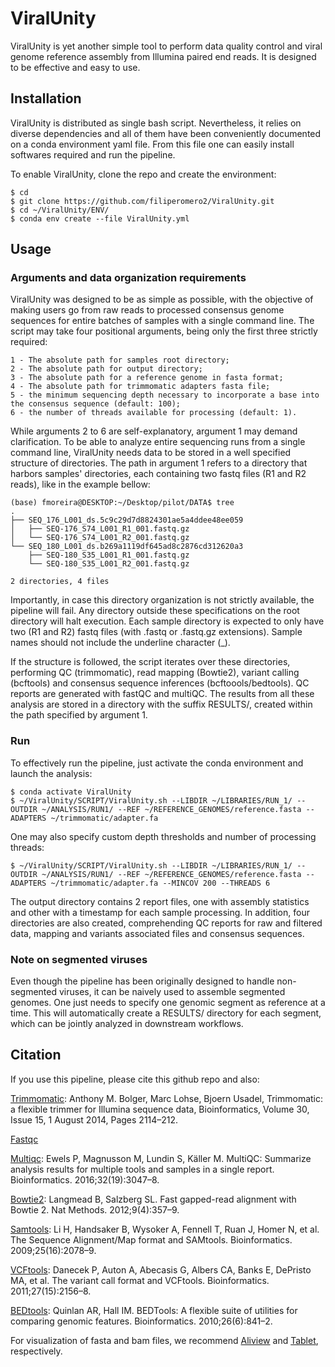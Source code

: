 # ViralUnity

ViralUnity is yet another simple tool to perform data quality control and viral genome reference assembly from Illumina paired end reads. It is designed to be effective and easy to use.

## Installation

ViralUnity is distributed as single bash script. Nevertheless, it relies on diverse dependencies and all of them have been conveniently documented on a conda environment yaml file. From this file one can easily install softwares required and run the pipeline.

To enable ViralUnity, clone the repo and create the environment:

    $ cd
    $ git clone https://github.com/filiperomero2/ViralUnity.git
    $ cd ~/ViralUnity/ENV/
    $ conda env create --file ViralUnity.yml


## Usage

### Arguments and data organization requirements

ViralUnity was designed to be as simple as possible, with the objective of making users go from raw reads to processed consensus genome sequences for entire batches of samples with a single command line. The script may take four positional arguments, being only the first three strictly required:

    1 - The absolute path for samples root directory;
    2 - The absolute path for output directory;
    3 - The absolute path for a reference genome in fasta format;
    4 - The absolute path for trimmomatic adapters fasta file;
    5 - the minimum sequencing depth necessary to incorporate a base into the consensus sequence (default: 100);
    6 - the number of threads available for processing (default: 1).

While arguments 2 to 6 are self-explanatory, argument 1 may demand clarification. To be able to analyze entire sequencing runs from a single command line, ViralUnity needs data to be stored in a well specified structure of directories. The path in argument 1 refers to a directory that harbors samples' directories, each containing two fastq files (R1 and R2 reads), like in the example bellow:

    (base) fmoreira@DESKTOP:~/Desktop/pilot/DATA$ tree
    .
    ├── SEQ_176_L001_ds.5c9c29d7d8824301ae5a4ddee48ee059
    │   ├── SEQ-176_S74_L001_R1_001.fastq.gz
    │   └── SEQ-176_S74_L001_R2_001.fastq.gz
    └── SEQ_180_L001_ds.b269a1119df645ad8c2876cd312620a3
        ├── SEQ-180_S35_L001_R1_001.fastq.gz
        └── SEQ-180_S35_L001_R2_001.fastq.gz

    2 directories, 4 files

Importantly, in case this directory organization is not strictly available, the pipeline will fail. Any directory outside these specifications on the root directory will halt execution. Each sample directory is expected to only have two (R1 and R2) fastq files (with .fastq or .fastq.gz extensions). Sample names should not include the underline character (_). 

If the structure is followed, the script iterates over these directories, performing QC (trimmomatic), read mapping (Bowtie2), variant calling (bcftools) and consensus sequence inferences (bcftoools/bedtools). QC reports are generated with fastQC and multiQC. The results from all these analysis are stored in a directory with the suffix RESULTS/, created within the path specified by argument 1. 

### Run

To effectively run the pipeline, just activate the conda environment and launch the analysis:

    $ conda activate ViralUnity
    $ ~/ViralUnity/SCRIPT/ViralUnity.sh --LIBDIR ~/LIBRARIES/RUN_1/ --OUTDIR ~/ANALYSIS/RUN1/ --REF ~/REFERENCE_GENOMES/reference.fasta --ADAPTERS ~/trimmomatic/adapter.fa

One may also specify custom depth thresholds and number of processing threads:

    $ ~/ViralUnity/SCRIPT/ViralUnity.sh --LIBDIR ~/LIBRARIES/RUN_1/ --OUTDIR ~/ANALYSIS/RUN1/ --REF ~/REFERENCE_GENOMES/reference.fasta --ADAPTERS ~/trimmomatic/adapter.fa --MINCOV 200 --THREADS 6

The output directory contains 2 report files, one with assembly statistics and other with a timestamp for each sample processing. In addition, four directories are also created, comprehending QC reports for raw and filtered data, mapping and variants associated files and consensus sequences. 

### Note on segmented viruses

Even though the pipeline has been originally designed to handle non-segmented viruses, it can be naively used to assemble segmented genomes. One just needs to specify one genomic segment as reference at a time. This will automatically create a RESULTS/ directory for each segment, which can be jointly analyzed in downstream workflows.

## Citation

If you use this pipeline, please cite this github repo and also: 

<a href="http://www.usadellab.org/cms/?page=trimmomatic">Trimmomatic</a>: Anthony M. Bolger, Marc Lohse, Bjoern Usadel, Trimmomatic: a flexible trimmer for Illumina sequence data, Bioinformatics, Volume 30, Issue 15, 1 August 2014, Pages 2114–212.

<a href="https://www.bioinformatics.babraham.ac.uk/projects/fastqc/">Fastqc</a>

<a href="https://github.com/ewels/MultiQC">Multiqc</a>: Ewels P, Magnusson M, Lundin S, Käller M. MultiQC: Summarize analysis results for multiple tools and samples in a single report. Bioinformatics. 2016;32(19):3047–8.

<a href="https://github.com/BenLangmead/bowtie2">Bowtie2</a>: Langmead B, Salzberg SL. Fast gapped-read alignment with Bowtie 2. Nat Methods. 2012;9(4):357–9.

<a href="https://github.com/samtools/samtools">Samtools</a>: Li H, Handsaker B, Wysoker A, Fennell T, Ruan J, Homer N, et al. The Sequence Alignment/Map format and SAMtools. Bioinformatics. 2009;25(16):2078–9.

<a href="https://github.com/vcftools/vcftools">VCFtools</a>: Danecek P, Auton A, Abecasis G, Albers CA, Banks E, DePristo MA, et al. The variant call format and VCFtools. Bioinformatics. 2011;27(15):2156–8.

<a href="https://github.com/arq5x/bedtools2">BEDtools</a>: Quinlan AR, Hall IM. BEDTools: A flexible suite of utilities for comparing genomic features. Bioinformatics. 2010;26(6):841–2.

For visualization of fasta and bam files, we recommend <a href="https://ormbunkar.se/aliview/">Aliview</a> and <a href="https://ics.hutton.ac.uk/tablet/">Tablet</a>, respectively.
